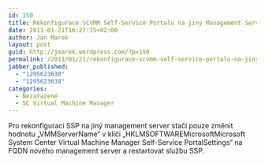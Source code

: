 ```yaml
---
id: 150
title: Rekonfigurace SCVMM Self-Service Portalu na jiný Management Server
date: 2011-01-21T16:27:15+02:00
author: Jan Marek
layout: post
guid: http://jmarek.wordpress.com/?p=150
permalink: /2011/01/21/rekonfigurace-scvmm-self-service-portalu-na-jiny-management-server/
jabber_published:
  - "1295623638"
  - "1295623638"
categories:
  - Nezařazené
  - SC Virtual Machine Manager
---
```

Pro rekonfiguraci SSP na jiný management server stačí pouze změnit hodnotu &#8222;VMMServerName&#8220; v klíči &#8222;HKLMSOFTWAREMicrosoftMicrosoft System Center Virtual Machine Manager Self-Service PortalSettings&#8220; na FQDN nového management server a restartovat službu SSP.

